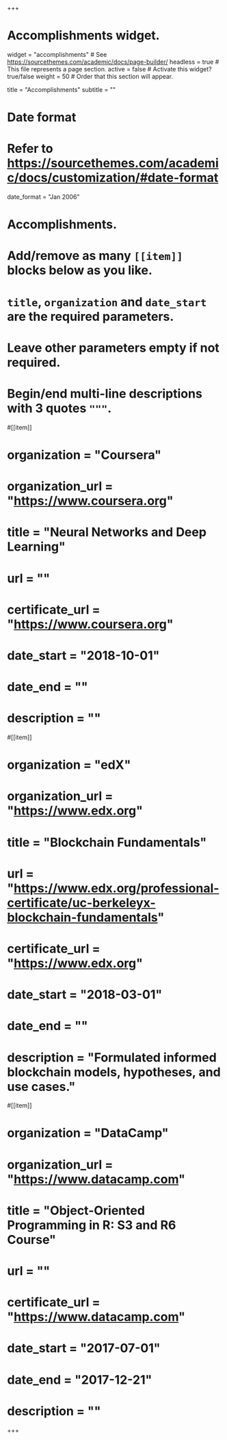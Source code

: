+++
# Accomplishments widget.
widget = "accomplishments"  # See https://sourcethemes.com/academic/docs/page-builder/
headless = true  # This file represents a page section.
active = false  # Activate this widget? true/false
weight = 50  # Order that this section will appear.

title = "Accomplish&shy;ments"
subtitle = ""

# Date format
#   Refer to https://sourcethemes.com/academic/docs/customization/#date-format
date_format = "Jan 2006"

# Accomplishments.
#   Add/remove as many `[[item]]` blocks below as you like.
#   `title`, `organization` and `date_start` are the required parameters.
#   Leave other parameters empty if not required.
#   Begin/end multi-line descriptions with 3 quotes `"""`.

#[[item]]
#  organization = "Coursera"
#  organization_url = "https://www.coursera.org"
#  title = "Neural Networks and Deep Learning"
#  url = ""
#  certificate_url = "https://www.coursera.org"
#  date_start = "2018-10-01"
#  date_end = ""
#  description = ""

#[[item]]
#  organization = "edX"
#  organization_url = "https://www.edx.org"
#  title = "Blockchain Fundamentals"
#  url = "https://www.edx.org/professional-certificate/uc-berkeleyx-blockchain-fundamentals"
#  certificate_url = "https://www.edx.org"
#  date_start = "2018-03-01"
#  date_end = ""
#  description = "Formulated informed blockchain models, hypotheses, and use cases."
  
#[[item]]
#  organization = "DataCamp"
#  organization_url = "https://www.datacamp.com"
#  title = "Object-Oriented Programming in R: S3 and R6 Course"
#  url = ""
#  certificate_url = "https://www.datacamp.com"
#  date_start = "2017-07-01"
#  date_end = "2017-12-21"
#  description = ""

+++
